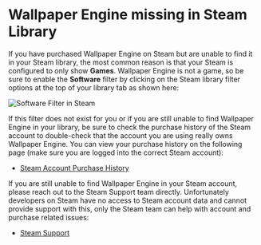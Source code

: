 # Wallpaper Engine missing in Steam Library

If you have purchased Wallpaper Engine on Steam but are unable to find it in your Steam library, the most common reason is that your Steam is configured to only show **Games**. Wallpaper Engine is not a game, so be sure to enable the **Software** filter by clicking on the Steam library filter options at the top of your library tab as shown here:

![Software Filter in Steam](/img/faq/gamesandsoftware.gif)

If this filter does not exist for you or if you are still unable to find Wallpaper Engine in your library, be sure to check the purchase history of the Steam account to double-check that the account you are using really owns Wallpaper Engine. You can view your purchase history on the following page (make sure you are logged into the correct Steam account):

* [Steam Account Purchase History](https://store.steampowered.com/account/history/)

If you are still unable to find Wallpaper Engine in your Steam account, please reach out to the Steam Support team directly. Unfortunately developers on Steam have no access to Steam account data and cannot provide support with this, only the Steam team can help with account and purchase related issues:

* [Steam Support](https://help.steampowered.com)